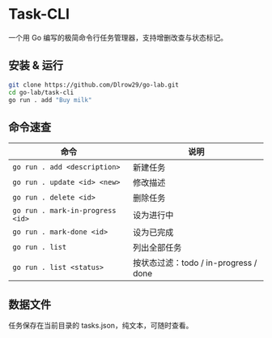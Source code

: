 # Task-CLI

一个用 Go 编写的极简命令行任务管理器，支持增删改查与状态标记。

## 安装 & 运行

```bash
git clone https://github.com/Dlrow29/go-lab.git
cd go-lab/task-cli
go run . add "Buy milk"
```

## 命令速查

| 命令 | 说明 |
|---|---|
| `go run . add <description>` | 新建任务 |
| `go run . update <id> <new>` | 修改描述 |
| `go run . delete <id>` | 删除任务 |
| `go run . mark-in-progress <id>` | 设为进行中 |
| `go run . mark-done <id>` | 设为已完成 |
| `go run . list`          | 列出全部任务                          |
| `go run . list <status>` | 按状态过滤：todo / in-progress / done |


## 数据文件

任务保存在当前目录的 tasks.json，纯文本，可随时查看。


